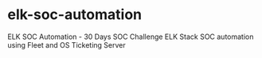 # elk-soc-automation
ELK SOC Automation - 30 Days SOC Challenge ELK Stack SOC automation using Fleet and OS Ticketing Server
